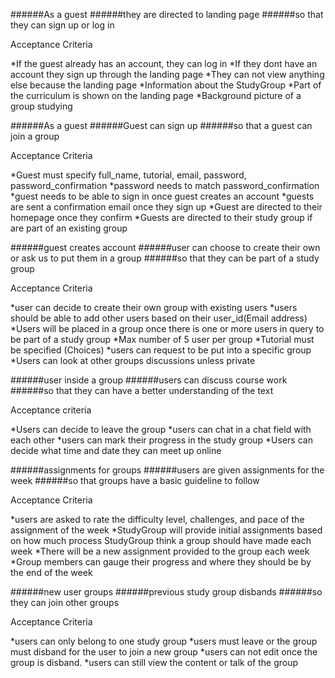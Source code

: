 ######As a guest
######they are directed to landing page
######so that they can sign up or log in 

Acceptance Criteria

*If the guest already has an account, they can log in 
*If they dont have an account they sign up through the landing page
*They can not view anything else because the landing page
*Information about the StudyGroup
*Part of the curriculum is shown on the landing page
*Background picture of a group studying

######As a guest
######Guest can sign up 
######so that a guest can join a group

Acceptance Criteria 

 *Guest must specify full_name, tutorial, email, password, password_confirmation
 *password needs to match password_confirmation
*guest needs to be able to sign in once guest creates an account
*guests are sent a confirmation email once they sign up 
*Guest are directed to their homepage once they confirm
*Guests are directed to their study group if are part of an existing group

######guest creates account
######user can choose to create their own or ask us to put them in a group
######so that they can be part of a study group

Acceptance Criteria 

*user can decide to create their own group with existing users
*users should be able to add other users based on their user_id(Email address)
*Users will be placed in a group once there is one or more users in query to be part of a study group
*Max number of 5 user per group
*Tutorial must be specified (Choices) 
*users can request to be put into a specific group
*Users can look at other groups discussions unless private

######user inside a group
######users can discuss course work
######so that they can have a better understanding of the text

Acceptance criteria

*Users can decide to leave the group 
*users can chat in a chat field with each other
*users can mark their progress in the study group
*Users can decide what time and date they can meet up online

######assignments for groups
######users are given assignments for the week
######so that groups have a basic guideline to follow

Acceptance Criteria

*users are asked to rate the difficulty level, challenges, and pace of the assignment of the week
*StudyGroup will provide initial assignments based on how much process StudyGroup think a group should have made each week
*There will be a new assignment provided to the group each week
*Group members can gauge their progress and where they should be by the end of the week

######new user groups
######previous study group disbands
######so they can join other groups

Acceptance Criteria

*users can only belong to one study group
*users must leave or the group must disband for the user to join a new group
*users can not edit once the group is disband.
*users can still view the content or talk of the group
